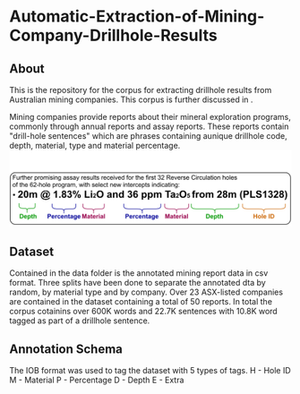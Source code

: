 # Automatic-Extraction-of-Mining-Company-Drillhole-Results
## About
This is the repository for the corpus for extracting drillhole results from Australian mining companies. This corpus is further discussed in <insert citation here>.

Mining companies provide reports about their mineral exploration programs, commonly through annual reports and assay reports. These reports contain "drill-hole sentences" which are phrases containing aunique drillhole code, depth, material, type and material percentage. 
![Example Sentence](drillhole.svg)

## Dataset
Contained in the data folder is the annotated mining report data in csv format. Three splits have been done to separate the annotated dta by random, by material type and by company. Over 23 ASX-listed companies are contained in the dataset containing a total of 50 reports. In total the corpus cotainins over 600K words and 22.7K sentences with 10.8K word tagged as part of a drillhole sentence. 

## Annotation Schema
The IOB format was used to tag the dataset with 5 types of tags.
H - Hole ID
M - Material
P - Percentage
D - Depth
E - Extra
